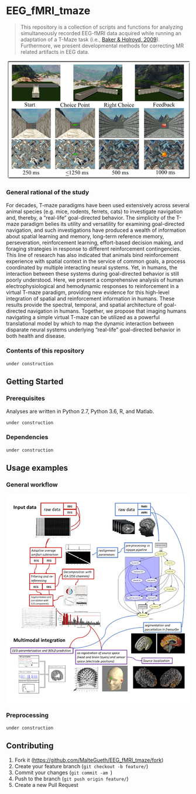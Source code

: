 # EEG_fMRI_tmaze

> This repository is a collection of scripts and functions for analyzing simultaneously recorded EEG-fMRI data acquired while running an adaptation of a T-Maze task (i.e., [Baker & Holroyd, 2009][baker_holroyd]). Furthermore, we present developmental methods for correcting MR related artifacts in EEG data. 

![](tmaze.png)

### General rational of the study

For decades, T-maze paradigms have been used extensively across several animal species (e.g. mice, rodents, ferrets, cats) to investigate
navigation and, thereby, a “real-life” goal-directed behavior. The simplicity of the T-maze paradigm belies its utility and versatility 
for examining goal-directed navigation, and such investigations have produced a wealth of information about spatial learning and memory, 
long-term reference memory, perseveration, reinforcement learning, effort-based decision making, and foraging strategies in response to 
different reinforcement contingencies. This line of research has also indicated that animals bind reinforcement experience with spatial 
context in the service of common goals, a process coordinated by multiple interacting neural systems. Yet, in humans, the interaction 
between these systems during goal-directed behavior is still poorly understood. 
Here, we present a comprehensive analysis of human electrophysiological and hemodynamic responses to reinforcement in a virtual T-maze 
paradigm, providing new evidence for this high-level integration of spatial and reinforcement information in humans. These results provide 
the spectral, temporal, and spatial architecture of goal-directed navigation in humans. 
Together, we propose that imaging humans navigating a simple virtual T-maze can be utilized as a powerful translational model by which to 
map the dynamic interaction between disparate neural systems underlying “real-life” goal-directed behavior in both health and disease.


### Contents of this repository

```
under construction
``` 

## Getting Started

### Prerequisites

Analyses are written in Python 2.7, Python 3.6, R, and Matlab. 

```
under construction
``` 

### Dependencies

```
under construction
``` 

## Usage examples

### General workflow

![](workflow_eegfmri.PNG)

### Preprocessing

```
under construction
```

## Contributing

1. Fork it (<https://github.com/MalteGueth/EEG_fMRI_tmaze/fork>)
2. Create your feature branch (`git checkout -b feature/`)
3. Commit your changes (`git commit -am `)
4. Push to the branch (`git push origin feature/`)
5. Create a new Pull Request

<!-- Markdown -->
[baker_holroyd]: https://academic.oup.com/cercor/article/19/8/1708/413785
[lap_page]: http://neurostimlab.com
[jp]: https://github.com/MalteGueth/EEG_fMRI_tmaze/tree/master/preprocessing
